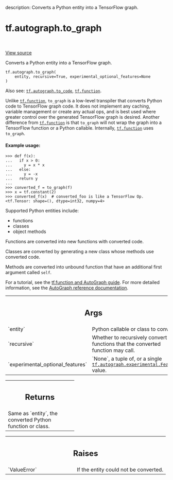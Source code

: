 description: Converts a Python entity into a TensorFlow graph.

<div itemscope itemtype="http://developers.google.com/ReferenceObject">
<meta itemprop="name" content="tf.autograph.to_graph" />
<meta itemprop="path" content="Stable" />
</div>

# tf.autograph.to_graph

<!-- Insert buttons and diff -->

<table class="tfo-notebook-buttons tfo-api nocontent" align="left">

</table>

<a target="_blank" class="external" href="/code/stable/tensorflow/python/autograph/impl/api.py">View source</a>



Converts a Python entity into a TensorFlow graph.

<pre class="devsite-click-to-copy prettyprint lang-py tfo-signature-link">
<code>tf.autograph.to_graph(
    entity, recursive=True, experimental_optional_features=None
)
</code></pre>



<!-- Placeholder for "Used in" -->

Also see: <a href="../../tf/autograph/to_code.md"><code>tf.autograph.to_code</code></a>, <a href="../../tf/function.md"><code>tf.function</code></a>.

Unlike <a href="../../tf/function.md"><code>tf.function</code></a>, `to_graph` is a low-level transpiler that converts
Python code to TensorFlow graph code. It does not implement any caching,
variable management or create any actual ops, and is best used where greater
control over the generated TensorFlow graph is desired. Another difference
from <a href="../../tf/function.md"><code>tf.function</code></a> is that `to_graph` will not wrap the graph into a
TensorFlow function or a Python callable. Internally, <a href="../../tf/function.md"><code>tf.function</code></a> uses
`to_graph`.

#### Example usage:



```
>>> def f(x):
...   if x > 0:
...     y = x * x
...   else:
...     y = -x
...   return y
...
>>> converted_f = to_graph(f)
>>> x = tf.constant(2)
>>> converted_f(x)  # converted_foo is like a TensorFlow Op.
<tf.Tensor: shape=(), dtype=int32, numpy=4>
```

Supported Python entities include:
  * functions
  * classes
  * object methods

Functions are converted into new functions with converted code.

Classes are converted by generating a new class whose methods use converted
code.

Methods are converted into unbound function that have an additional first
argument called `self`.

For a tutorial, see the
[tf.function and AutoGraph guide](https://www.tensorflow.org/guide/function).
For more detailed information, see the
[AutoGraph reference documentation](https://github.com/tensorflow/tensorflow/blob/master/tensorflow/python/autograph/g3doc/reference/index.md).

<!-- Tabular view -->
 <table class="responsive fixed orange">
<colgroup><col width="214px"><col></colgroup>
<tr><th colspan="2"><h2 class="add-link">Args</h2></th></tr>

<tr>
<td>
`entity`
</td>
<td>
Python callable or class to convert.
</td>
</tr><tr>
<td>
`recursive`
</td>
<td>
Whether to recursively convert any functions that the converted
function may call.
</td>
</tr><tr>
<td>
`experimental_optional_features`
</td>
<td>
`None`, a tuple of, or a single
<a href="../../tf/autograph/experimental/Feature.md"><code>tf.autograph.experimental.Feature</code></a> value.
</td>
</tr>
</table>



<!-- Tabular view -->
 <table class="responsive fixed orange">
<colgroup><col width="214px"><col></colgroup>
<tr><th colspan="2"><h2 class="add-link">Returns</h2></th></tr>
<tr class="alt">
<td colspan="2">
Same as `entity`, the converted Python function or class.
</td>
</tr>

</table>



<!-- Tabular view -->
 <table class="responsive fixed orange">
<colgroup><col width="214px"><col></colgroup>
<tr><th colspan="2"><h2 class="add-link">Raises</h2></th></tr>

<tr>
<td>
`ValueError`
</td>
<td>
If the entity could not be converted.
</td>
</tr>
</table>

